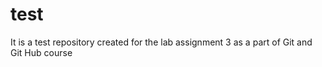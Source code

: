 # test
It is a test repository created for the lab assignment 3 as a part of Git and Git Hub course
